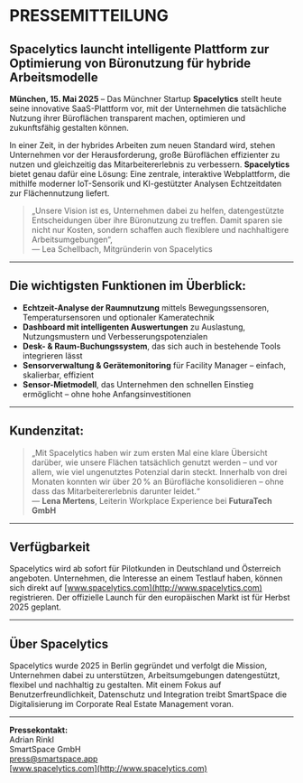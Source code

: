 # PRESSEMITTEILUNG  
## Spacelytics launcht intelligente Plattform zur Optimierung von Büronutzung für hybride Arbeitsmodelle

**München, 15. Mai 2025** – Das Münchner Startup **Spacelytics** stellt heute seine innovative SaaS-Plattform vor, mit der Unternehmen die tatsächliche Nutzung ihrer Büroflächen transparent machen, optimieren und zukunftsfähig gestalten können.  

In einer Zeit, in der hybrides Arbeiten zum neuen Standard wird, stehen Unternehmen vor der Herausforderung, große Büroflächen effizienter zu nutzen und gleichzeitig das Mitarbeitererlebnis zu verbessern. **Spacelytics** bietet genau dafür eine Lösung: Eine zentrale, interaktive Webplattform, die mithilfe moderner IoT-Sensorik und KI-gestützter Analysen Echtzeitdaten zur Flächennutzung liefert.

> „Unsere Vision ist es, Unternehmen dabei zu helfen, datengestützte Entscheidungen über ihre Büronutzung zu treffen. Damit sparen sie nicht nur Kosten, sondern schaffen auch flexiblere und nachhaltigere Arbeitsumgebungen“,  
> — Lea Schellbach, Mitgründerin von Spacelytics

---

## Die wichtigsten Funktionen im Überblick:

- **Echtzeit-Analyse der Raumnutzung** mittels Bewegungssensoren, Temperatursensoren und optionaler Kameratechnik  
- **Dashboard mit intelligenten Auswertungen** zu Auslastung, Nutzungsmustern und Verbesserungspotenzialen  
- **Desk- & Raum-Buchungssystem**, das sich auch in bestehende Tools integrieren lässt  
- **Sensorverwaltung & Gerätemonitoring** für Facility Manager – einfach, skalierbar, effizient  
- **Sensor-Mietmodell**, das Unternehmen den schnellen Einstieg ermöglicht – ohne hohe Anfangsinvestitionen

---

## Kundenzitat:

> „Mit Spacelytics haben wir zum ersten Mal eine klare Übersicht darüber, wie unsere Flächen tatsächlich genutzt werden – und vor allem, wie viel ungenutztes Potenzial darin steckt. Innerhalb von drei Monaten konnten wir über 20 % an Bürofläche konsolidieren – ohne dass das Mitarbeitererlebnis darunter leidet.“  
> — **Lena Mertens**, Leiterin Workplace Experience bei **FuturaTech GmbH**

---

## Verfügbarkeit

Spacelytics wird ab sofort für Pilotkunden in Deutschland und Österreich angeboten. Unternehmen, die Interesse an einem Testlauf haben, können sich direkt auf [www.spacelytics.com](http://www.spacelytics.com) registrieren. Der offizielle Launch für den europäischen Markt ist für Herbst 2025 geplant.

---

## Über Spacelytics

Spacelytics wurde 2025 in Berlin gegründet und verfolgt die Mission, Unternehmen dabei zu unterstützen, Arbeitsumgebungen datengestützt, flexibel und nachhaltig zu gestalten. Mit einem Fokus auf Benutzerfreundlichkeit, Datenschutz und Integration treibt SmartSpace die Digitalisierung im Corporate Real Estate Management voran.

---

**Pressekontakt:**  
Adrian Rinkl  
SmartSpace GmbH  
press@smartspace.app  
[www.spacelytics.com](http://www.spacelytics.com)
